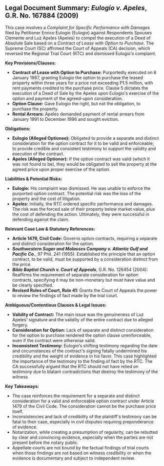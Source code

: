 ## Legal Document Summary: *Eulogio v. Apeles*, G.R. No. 167884 (2009)

This case involves a *Complaint for Specific Performance with Damages* filed by Petitioner Enrico Eulogio (Eulogio) against Respondents Spouses Clemente and Luz Apeles (Apeles) to compel the execution of a Deed of Absolute Sale based on a *Contract of Lease with Option to Purchase*. The Supreme Court (SC) affirmed the Court of Appeals (CA) decision, which reversed the Regional Trial Court (RTC) and dismissed Eulogio's complaint.

**Key Provisions/Clauses:**

*   **Contract of Lease with Option to Purchase:** Purportedly executed on 6 January 1987, granting Eulogio the option to purchase the leased property within three years for a price not exceeding P1.5 million, with rent payments credited to the purchase price. Clause 5 dictates the execution of a Deed of Sale by the Apeles upon Eulogio's exercise of the option and payment of the agreed-upon consideration.
*   **Option Clause:**  Gave Eulogio the right, but not the obligation, to purchase the property.
*   **Rental Arrears:**  Apeles demanded payment of rental arrears from January 1991 to December 1996 and sought eviction.

**Obligations:**

*   **Eulogio (Alleged Optionee):**  Obligated to provide a separate and distinct consideration for the option contract for it to be valid and enforceable; to provide credible and consistent testimony to support the validity and execution of the contract.
*   **Apeles (Alleged Optionor):**  If the option contract was valid (which it was not found to be), they would be obligated to sell the property at the agreed price upon proper exercise of the option.

**Liabilities & Potential Risks:**

*   **Eulogio:**  His complaint was dismissed. He was unable to enforce the purported option contract. The potential risk was the loss of the property and the cost of litigation.
*   **Apeles:**  Initially, the RTC ordered specific performance and damages. The risk was the forced sale of their property below market value, plus the cost of defending the action.  Ultimately, they were successful in defending against the claim.

**Relevant Case Law & Statutory References:**

*   **Article 1479, Civil Code:** Governs option contracts, requiring a separate and distinct consideration for the option.
*   ***Southwestern Sugar and Molasses Company v. Atlantic Gulf and Pacific Co.***, 97 Phil. 241 (1955): Established the principle that an option contract, to be valid, must be supported by a consideration distinct from the price.
*   ***Bible Baptist Church v. Court of Appeals***, G.R. No. 126454 (2004): Reaffirms the requirement of separate consideration for option contracts, specifying it may be non-monetary but must have value and be clearly specified.
*   **Revised Rules of Court, Rule 41:** Grants the Court of Appeals the power to review the findings of fact made by the trial court.

**Ambiguous/Contentious Clauses & Legal Issues:**

*   **Validity of Contract:** The main issue was the genuineness of Luz Apeles' signature and the validity of the entire contract due to alleged forgery.
*   **Consideration for Option:**  Lack of separate and distinct consideration for the option to purchase rendered the option clause unenforceable, even if the contract were otherwise valid.
*   **Inconsistent Testimony:** Eulogio's shifting testimony regarding the date and circumstances of the contract's signing fatally undermined his credibility and the weight of evidence in his favor. This case highlighted the importance of the testimony to the finding of fact by the RTC. The CA successfully argued that the RTC should not have relied on testimony due to blatant contradictions that destroy the testimony of the witness

**Key Takeaways:**

*   The case reinforces the requirement for a separate and distinct consideration for a valid and enforceable option contract under Article 1479 of the Civil Code. The consideration cannot be the purchase price itself.
*   Inconsistencies and lack of credibility of the plaintiff's testimony can be fatal to their case, especially in civil disputes requiring preponderance of evidence.
*   Notarization, while creating a presumption of regularity, can be rebutted by clear and convincing evidence, especially when the parties are not present before the notary public.
*   Appellate courts are not bound by the factual findings of trial courts when those findings are not based on witness credibility or when the evidence is documentary and subject to independent review.

